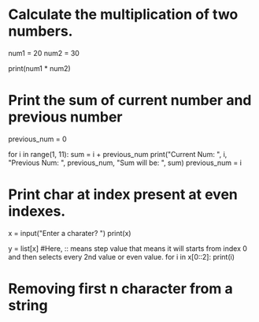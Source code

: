 # Calculate the multiplication of two numbers.
num1 = 20
num2 = 30

print(num1 * num2)
# Print the sum of current number and previous number
previous_num = 0

for i in range(1, 11):
    sum = i + previous_num
    print("Current Num: ", i, "Previous Num: ", previous_num, "Sum will be: ", sum)
    previous_num = i
# Print char at index present at even indexes.
x = input("Enter a charater? ")
print(x)

y = list[x]
#Here, :: means step value that means it will starts from index 0 and then selects every 2nd value or even value.
for i in x[0::2]:
    print(i)
# Removing first n character from a string

